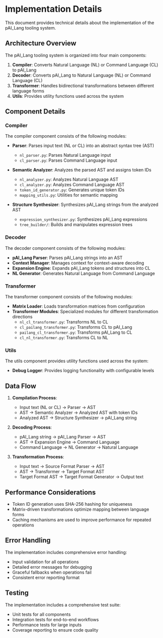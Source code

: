 # Implementation Details

This document provides technical details about the implementation of the pAI_Lang tooling system.

## Architecture Overview

The pAI_Lang tooling system is organized into four main components:

1. **Compiler**: Converts Natural Language (NL) or Command Language (CL) to pAI_Lang
2. **Decoder**: Converts pAI_Lang to Natural Language (NL) or Command Language (CL)
3. **Transformer**: Handles bidirectional transformations between different language forms
4. **Utils**: Provides utility functions used across the system

## Component Details

### Compiler

The compiler component consists of the following modules:

- **Parser**: Parses input text (NL or CL) into an abstract syntax tree (AST)
  - `nl_parser.py`: Parses Natural Language input
  - `cl_parser.py`: Parses Command Language input

- **Semantic Analyzer**: Analyzes the parsed AST and assigns token IDs
  - `nl_analyzer.py`: Analyzes Natural Language AST
  - `cl_analyzer.py`: Analyzes Command Language AST
  - `token_id_generator.py`: Generates unique token IDs
  - `mapping_utils.py`: Utilities for semantic mapping

- **Structure Synthesizer**: Synthesizes pAI_Lang strings from the analyzed AST
  - `expression_synthesizer.py`: Synthesizes pAI_Lang expressions
  - `tree_builder/`: Builds and manipulates expression trees

### Decoder

The decoder component consists of the following modules:

- **pAI_Lang Parser**: Parses pAI_Lang strings into an AST
- **Context Manager**: Manages context for context-aware decoding
- **Expansion Engine**: Expands pAI_Lang tokens and structures into CL
- **NL Generator**: Generates Natural Language from Command Language

### Transformer

The transformer component consists of the following modules:

- **Matrix Loader**: Loads transformation matrices from configuration
- **Transformer Modules**: Specialized modules for different transformation directions
  - `nl_cl_transformer.py`: Transforms NL to CL
  - `cl_pailang_transformer.py`: Transforms CL to pAI_Lang
  - `pailang_cl_transformer.py`: Transforms pAI_Lang to CL
  - `cl_nl_transformer.py`: Transforms CL to NL

### Utils

The utils component provides utility functions used across the system:

- **Debug Logger**: Provides logging functionality with configurable levels

## Data Flow

1. **Compilation Process**:
   - Input text (NL or CL) → Parser → AST
   - AST → Semantic Analyzer → Analyzed AST with token IDs
   - Analyzed AST → Structure Synthesizer → pAI_Lang string

2. **Decoding Process**:
   - pAI_Lang string → pAI_Lang Parser → AST
   - AST → Expansion Engine → Command Language
   - Command Language → NL Generator → Natural Language

3. **Transformation Process**:
   - Input text → Source Format Parser → AST
   - AST → Transformer → Target Format AST
   - Target Format AST → Target Format Generator → Output text

## Performance Considerations

- Token ID generation uses SHA-256 hashing for uniqueness
- Matrix-driven transformations optimize mapping between language forms
- Caching mechanisms are used to improve performance for repeated operations

## Error Handling

The implementation includes comprehensive error handling:

- Input validation for all operations
- Detailed error messages for debugging
- Graceful fallbacks when operations fail
- Consistent error reporting format

## Testing

The implementation includes a comprehensive test suite:

- Unit tests for all components
- Integration tests for end-to-end workflows
- Performance tests for large inputs
- Coverage reporting to ensure code quality

